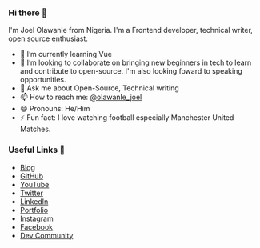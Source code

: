 ### Hi there 👋
I'm Joel Olawanle from Nigeria. I'm a Frontend developer, technical writer, open source enthusiast.


- 🌱 I’m currently learning Vue 
- 👯 I’m looking to collaborate on bringing new beginners in tech to learn and contribute to open-source. I'm also looking foward to speaking opportunities.
- 💬 Ask me about Open-Source, Technical writing
- 📫 How to reach me: [@olawanle_joel](https://twitter.com/olawanle_joel)
- 😄 Pronouns: He/Him
- ⚡ Fun fact: I love watching football especially Manchester United Matches.

### Useful Links 💙

- [Blog](https://olawanlejoel.hashnode.dev/)
- [GitHub](https://github.com/olawanlejoel)
- [YouTube](https://www.youtube.com/joelsacademy)
- [Twitter](https://twitter.com/olawanle_joel)
- [LinkedIn](https://www.linkedin.com/in/olawanlejoel)
- [Portfolio](https://joelo.netlify.app/)
- [Instagram](https://www.instagram.com/olawanle_joel/)
- [Facebook](https://www.facebook.com/olawanletjoel/)
- [Dev Community](dev.to/olawanle_joel/)

